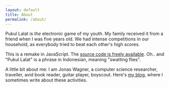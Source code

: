 ```yaml
---
layout: default
title: About
permalink: /about/
---
```


Pukul Lalat is *the* electronic game of my youth. My family received it from a
friend when I was five years old. We had intense competitions in our household,
as everybody tried to beat each other's high scores.

This is a remake in JavaScript. The [source code is freely available][repo].
Oh.. and "Pukul Lalat" is a phrase in Indonesian, meaning "swatting flies".

A little bit about me: I am Jonas Wagner, a computer science researcher,
traveller, avid book reader, guitar player, boyscout. Here's [my blog][blog],
where I sometimes write about these activities.

[repo]: https://github.com/Sjlver/pukullalat
[blog]: http://blog.purpureus.net/

